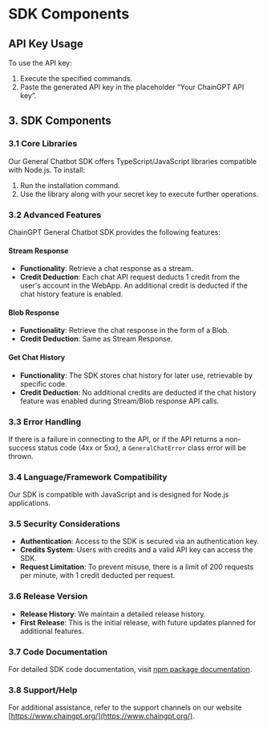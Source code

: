 # SDK Components

## **API Key Usage**

To use the API key:

1. Execute the specified commands.
2. Paste the generated API key in the placeholder “Your ChainGPT API key”.

## **3. SDK Components**

### **3.1 Core Libraries**

Our General Chatbot SDK offers TypeScript/JavaScript libraries compatible with Node.js. To install:

1. Run the installation command.
2. Use the library along with your secret key to execute further operations.

### **3.2 Advanced Features**

ChainGPT General Chatbot SDK provides the following features:

#### **Stream Response**

* **Functionality**: Retrieve a chat response as a stream.
* **Credit Deduction**: Each chat API request deducts 1 credit from the user's account in the WebApp. An additional credit is deducted if the chat history feature is enabled.

#### **Blob Response**

* **Functionality**: Retrieve the chat response in the form of a Blob.
* **Credit Deduction**: Same as Stream Response.

#### **Get Chat History**

* **Functionality**: The SDK stores chat history for later use, retrievable by specific code.
* **Credit Deduction**: No additional credits are deducted if the chat history feature was enabled during Stream/Blob response API calls.

### **3.3 Error Handling**

If there is a failure in connecting to the API, or if the API returns a non-success status code (4xx or 5xx), a `GeneralChatError` class error will be thrown.

### **3.4 Language/Framework Compatibility**

Our SDK is compatible with JavaScript and is designed for Node.js applications.

### **3.5 Security Considerations**

* **Authentication**: Access to the SDK is secured via an authentication key.
* **Credits System**: Users with credits and a valid API key can access the SDK.
* **Request Limitation**: To prevent misuse, there is a limit of 200 requests per minute, with 1 credit deducted per request.

### **3.6 Release Version**

* **Release History**: We maintain a detailed release history.
* **First Release**: This is the initial release, with future updates planned for additional features.

### **3.7 Code Documentation**

For detailed SDK code documentation, visit [npm package documentation](https://www.npmjs.com/package/@chaingpt/generalchat).

### **3.8 Support/Help**

For additional assistance, refer to the support channels on our website [https://www.chaingpt.org/](https://www.chaingpt.org/).
